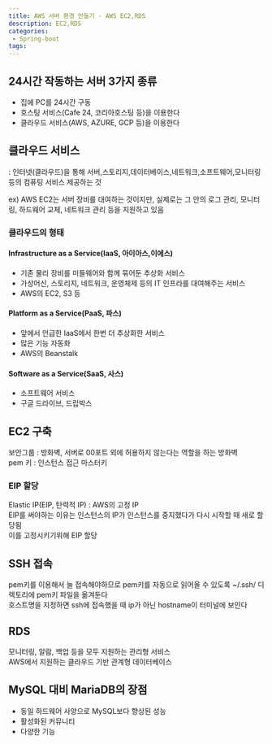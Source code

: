 ```yaml
---
title: AWS 서버 환경 만들기 - AWS EC2,RDS
description: EC2,RDS
categories:
 - Spring-boot
tags:
---  
```

## 24시간 작동하는 서버 3가지 종류  
* 집에 PC를 24시간 구동  
* 호스팅 서비스(Cafe 24, 코리아호스팅 등)을 이용한다  
* 클라우드 서비스(AWS, AZURE, GCP 등)을 이용한다  

## 클라우드 서비스  
: 인터넷(클라우드)을 통해 서버,스토리지,데이터베이스,네트워크,소프트웨어,모니터링 등의 컴퓨팅 서비스 제공하는 것  

ex) AWS EC2는 서버 장비를 대여하는 것이지만, 실제로는 그 안의 로그 관리, 모니터링, 하드웨어 교체, 네트워크 관리 등을 지원하고 있음  

### 클라우드의 형태  

#### Infrastructure as a Service(IaaS, 아이아스,이에스)  
* 기존 물리 장비를 미들웨어와 함께 묶어둔 추상화 서비스  
* 가상머신, 스토리지, 네트워크, 운영체제 등의 IT 인프라를 대여해주는 서비스  
* AWS의 EC2, S3 등  

#### Platform as a Service(PaaS, 파스)  
* 앞에서 언급한 IaaS에서 한번 더 추상화한 서비스  
* 많은 기능 자동화  
* AWS의 Beanstalk  

#### Software as a Service(SaaS, 사스)  
* 소프트웨어 서비스
* 구글 드라이브, 드랍박스  

## EC2 구축  
보안그룹 : 방화벽, 서버로 00포트 외에 허용하지 않는다는 역할을 하는 방화벽  
pem 키 : 인스턴스 접근 마스터키  

### EIP 할당  
Elastic IP(EIP, 탄력적 IP) : AWS의 고정 IP  
EIP를 써야하는 이유는 인스턴스의 IP가 인스턴스를 중지했다가 다시 시작할 때 새로 할당됨  
이를 고정시키기위해 EIP 할당  

## SSH 접속  
pem키를 이용해서 늘 접속해야하므로 pem키를 자동으로 읽어올 수 있도록 ~/.ssh/ 디렉토리에 pem키 파일을 옮겨둔다  
호스트명을 지정하면 ssh에 접속했을 때 ip가 아닌 hostname이 터미널에 보인다  


## RDS  
모니터링, 알람, 백업 등을 모두 지원하는 관리형 서비스  
AWS에서 지원하는 클라우드 기반 관계형 데이터베이스  


## MySQL 대비 MariaDB의 장점  
* 동일 하드웨어 사양으로 MySQL보다 향상된 성능  
* 활성화된 커뮤니티  
* 다양한 기능  
